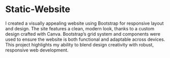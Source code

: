 # Static-Website
I created a visually appealing website using Bootstrap for responsive layout and design. The site features a clean, modern look, thanks to a custom design crafted with Canva. Bootstrap’s grid system and components were used to ensure the website is both functional and adaptable across devices. This project highlights my ability to blend design creativity with robust, responsive web development.
